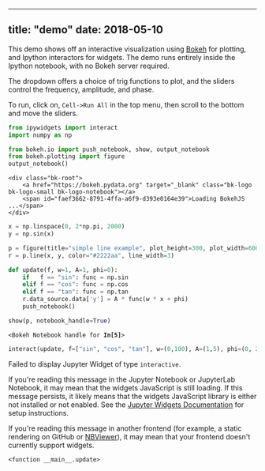 
---
title:  "demo"
date:   2018-05-10 
---------------------

This demo shows off an interactive visualization using [Bokeh](https://bokeh.pydata.org) for plotting, and Ipython interactors for widgets. The demo runs entirely inside the Ipython notebook, with no Bokeh server required.

The dropdown offers a choice of trig functions to plot, and the sliders control the frequency, amplitude, and phase. 

To run, click on, `Cell->Run All` in the top menu, then scroll to the bottom and move the sliders. 


```python
from ipywidgets import interact
import numpy as np

from bokeh.io import push_notebook, show, output_notebook
from bokeh.plotting import figure
output_notebook()
```



    <div class="bk-root">
        <a href="https://bokeh.pydata.org" target="_blank" class="bk-logo bk-logo-small bk-logo-notebook"></a>
        <span id="faef3662-8791-4ffa-a6f9-d393e0164e39">Loading BokehJS ...</span>
    </div>





```python
x = np.linspace(0, 2*np.pi, 2000)
y = np.sin(x)
```


```python
p = figure(title="simple line example", plot_height=300, plot_width=600, y_range=(-5,5))
r = p.line(x, y, color="#2222aa", line_width=3)
```


```python
def update(f, w=1, A=1, phi=0):
    if   f == "sin": func = np.sin
    elif f == "cos": func = np.cos
    elif f == "tan": func = np.tan
    r.data_source.data['y'] = A * func(w * x + phi)
    push_notebook()
```


```python
show(p, notebook_handle=True)
```



<div class="bk-root">
    <div class="bk-plotdiv" id="02eb2d44-a0c7-49f5-a6cd-4ba28eb304e7"></div>
</div>







<p><code>&lt;Bokeh Notebook handle for <strong>In[5]</strong>&gt;</code></p>




```python
interact(update, f=["sin", "cos", "tan"], w=(0,100), A=(1,5), phi=(0, 20, 0.1))
```


<p>Failed to display Jupyter Widget of type <code>interactive</code>.</p>
<p>
  If you're reading this message in the Jupyter Notebook or JupyterLab Notebook, it may mean
  that the widgets JavaScript is still loading. If this message persists, it
  likely means that the widgets JavaScript library is either not installed or
  not enabled. See the <a href="https://ipywidgets.readthedocs.io/en/stable/user_install.html">Jupyter
  Widgets Documentation</a> for setup instructions.
</p>
<p>
  If you're reading this message in another frontend (for example, a static
  rendering on GitHub or <a href="https://nbviewer.jupyter.org/">NBViewer</a>),
  it may mean that your frontend doesn't currently support widgets.
</p>






    <function __main__.update>


